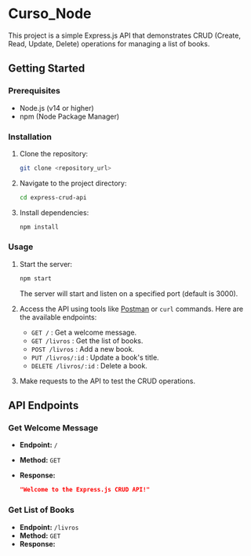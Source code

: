 # Curso_Node

This project is a simple Express.js API that demonstrates CRUD (Create, Read, Update, Delete) operations for managing a list of books.

## Getting Started

### Prerequisites

- Node.js (v14 or higher)
- npm (Node Package Manager)

### Installation

1. Clone the repository:

   ```bash
   git clone <repository_url>
   ```

2. Navigate to the project directory:

   ```bash
   cd express-crud-api
   ```

3. Install dependencies:

   ```bash
   npm install
   ```

### Usage

1. Start the server:

   ```bash
   npm start
   ```

   The server will start and listen on a specified port (default is 3000).

2. Access the API using tools like [Postman](https://www.postman.com/) or `curl` commands. Here are the available endpoints:

   - `GET /` : Get a welcome message.
   - `GET /livros` : Get the list of books.
   - `POST /livros` : Add a new book.
   - `PUT /livros/:id` : Update a book's title.
   - `DELETE /livros/:id` : Delete a book.

3. Make requests to the API to test the CRUD operations.

## API Endpoints

### Get Welcome Message

- **Endpoint:** `/`
- **Method:** `GET`
- **Response:**

  ```json
  "Welcome to the Express.js CRUD API!"
  ```

### Get List of Books

- **Endpoint:** `/livros`
- **Method:** `GET`
- **Response:**
